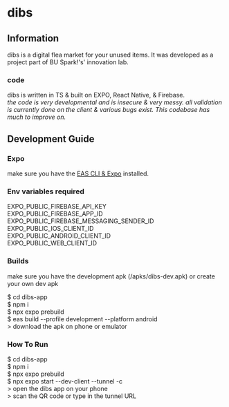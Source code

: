 # dibs

## Information

dibs is a digital flea market for your unused items. It was developed as a project part of BU Spark!'s' innovation lab.  

### code
dibs is written in TS & built on EXPO, React Native, & Firebase.  
*the code is very developmental and is insecure & very messy. all validation is currently done on the client & various bugs exist. This codebase has much to improve on.*

## Development Guide

### Expo
make sure you have the [EAS CLI & Expo](https://docs.expo.dev/) installed.

### Env variables required
EXPO_PUBLIC_FIREBASE_API_KEY  
EXPO_PUBLIC_FIREBASE_APP_ID  
EXPO_PUBLIC_FIREBASE_MESSAGING_SENDER_ID  
EXPO_PUBLIC_IOS_CLIENT_ID  
EXPO_PUBLIC_ANDROID_CLIENT_ID  
EXPO_PUBLIC_WEB_CLIENT_ID  

### Builds
make sure you have the development apk (/apks/dibs-dev.apk) or create your own dev apk  

\$ cd dibs-app  
\$ npm i  
\$ npx expo prebuild  
\$ eas build --profile development --platform android  
\> download the apk on phone or emulator

### How To Run

\$ cd dibs-app  
\$ npm i  
\$ npx expo prebuild  
\$ npx expo start --dev-client --tunnel -c  
\> open the dibs app on your phone  
\> scan the QR code or type in the tunnel URL  